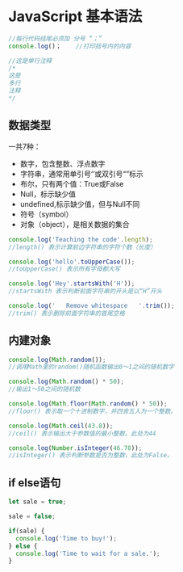 # JavaScript 基本语法
```javascript
//每行代码结尾必须加 分号 “；”
console.log()；    //打印括号内的内容

//这是单行注释
/*
这是
多行
注释
*/


```

## 数据类型
一共7种：
- 数字，包含整数、浮点数字
- 字符串，通常用单引号‘’或双引号“”标示
- 布尔，只有两个值：True或False
- Null，标示缺少值
- undefined,标示缺少值，但与Null不同
- 符号（symbol）
- 对象（object），是相关数据的集合

```javascript
console.log('Teaching the code'.length);
//length() 表示计算前边字符串的字符个数（长度）

console.log('hello'.toUpperCase());
//toUpperCase() 表示所有字母都大写

console.log('Hey'.startsWith('H'));
//startsWith 表示判断前面字符串的开头是以“H”开头

console.log('   Remove whitespace   '.trim());
//trim() 表示删除前面字符串的首尾空格

```

## 内建对象

```javascript
console.log(Math.random());
//调用Math里的random()随机函数输出0～1之间的随机数字

console.log(Math.random() * 50);
//输出1～50之间的随机数

console.log(Math.floor(Math.random() * 50));
//floor() 表示取一个十进制数字，并四舍五入为一个整数。

console.log(Math.ceil(43.8));
//ceil() 表示输出大于参数值的最小整数。此处为44

console.log(Number.isInteger(46.78));
//isInteger() 表示判断参数是否为整数，此处为False。


```

## if else语句

```javascript
let sale = true;

sale = false;

if(sale) {
  console.log('Time to buy!');
} else {
  console.log('Time to wait for a sale.');
}
```
